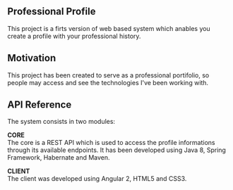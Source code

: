 ## Professional Profile

This project is a firts version of web based system which anables you create a profile with your professional history.

## Motivation

This project has been created to serve as a professional portifolio, so people may access and see the technologies I've been working with.

## API Reference

The system consists in two modules:

<strong>CORE</strong>
<br>
The core is a REST API which is used to access the profile informations through its available endpoints. It has been developed using Java 8, Spring Framework, Habernate and Maven.

<strong>CLIENT</strong>
<br>
The client was developed using Angular 2, HTML5 and CSS3.

